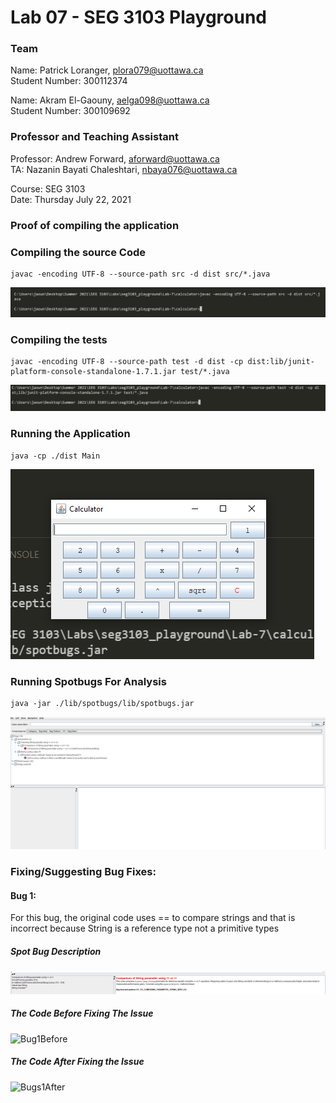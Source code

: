 # Lab 07 - SEG 3103 Playground

### Team

Name: Patrick Loranger, plora079@uottawa.ca<br>
Student Number: 300112374<br>

Name: Akram El-Gaouny, aelga098@uottawa.ca<br>
Student Number: 300109692

### Professor and Teaching Assistant

Professor: Andrew Forward, aforward@uottawa.ca<br>
TA: Nazanin Bayati Chaleshtari, nbaya076@uottawa.ca<br>

Course: SEG 3103<br>
Date: Thursday July 22, 2021


### Proof of compiling the application

### Compiling the source Code

```code
javac -encoding UTF-8 --source-path src -d dist src/*.java

```
![terminal_screenshot_compilation_source](Assets/CompiledPicture.png)

### Compiling the tests

```code
javac -encoding UTF-8 --source-path test -d dist -cp dist:lib/junit-platform-console-standalone-1.7.1.jar test/*.java
```
![terminal_screenshot_comilation_tests](Assets/compiledTests.png)

### Running the Application

```code
java -cp ./dist Main
```
![App_Running](Assets/ApplicationRunning.png)

### Running Spotbugs For Analysis

```code
java -jar ./lib/spotbugs/lib/spotbugs.jar
```
![BugsAppearing](Assets/SpotBugs.png)

### Fixing/Suggesting Bug Fixes:

#### Bug 1: 

For this bug, the original code uses == to compare strings and that is incorrect because String is a reference type not a primitive types

##### Spot Bug Description
![Bug1Description](Assets/Bug1/Bug1Description.png)
##### The Code Before Fixing The Issue
![Bug1Before](Assets/Bug2/Bug1Before.png)
##### The Code After Fixing the Issue
![Bugs1After](Assets/Bug2/Bug1After.png)



